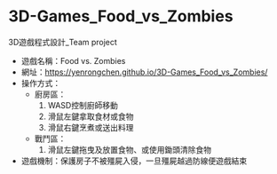 # 3D-Games_Food_vs_Zombies

3D遊戲程式設計_Team project
* 遊戲名稱：Food vs. Zombies
* 網址：https://yenrongchen.github.io/3D-Games_Food_vs_Zombies/
* 操作方式：
  * 廚房區：
    1. WASD控制廚師移動
    2. 滑鼠左鍵拿取食材或食物
    3. 滑鼠右鍵烹煮或送出料理
  * 戰鬥區：
    1. 滑鼠左鍵拖曳及放置食物、或使用鋤頭清除食物
* 遊戲機制：保護房子不被殭屍入侵，一旦殭屍越過防線便遊戲結束
